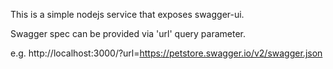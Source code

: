 This is a simple nodejs service that exposes swagger-ui. 

Swagger spec can be provided via 'url' query parameter.

e.g. http://localhost:3000/?url=https://petstore.swagger.io/v2/swagger.json